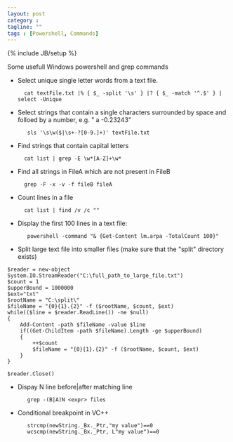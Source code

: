 ```yaml
---
layout: post
category : 
tagline: ""
tags : [Powershell, Commands]
---
```

{% include JB/setup %}

Some usefull Windows powershell and grep commands

* Select unique single letter words from a text file.

        cat textFile.txt |% { $_ -split '\s' } |? { $_ -match '^.$' } | select -Unique

* Select strings that contain a single characters surrounded by space and folloed by a number, e.g. " a -0.23243"

         sls '\s\w($|\s+-?[0-9.]+)' textFile.txt
         
* Find strings that contain capital letters

        cat list | grep -E \w*[A-Z]+\w*
        
* Find all strings in FileA which are not present in FileB

        grep -F -x -v -f fileB fileA
        
* Count lines in a file

        cat list | find /v /c ""
         
* Display the first 100 lines in a text file:

         powershell -command "& {Get-Content lm.arpa -TotalCount 100}"

* Split large text file into smaller files (make sure that the "split" directory exists)

```
$reader = new-object System.IO.StreamReader("C:\full_path_to_large_file.txt")
$count = 1
$upperBound = 1000000
$ext="txt"
$rootName = "C:\split\"
$fileName = "{0}{1}.{2}" -f ($rootName, $count, $ext)
while(($line = $reader.ReadLine()) -ne $null)
{
    Add-Content -path $fileName -value $line
    if((Get-ChildItem -path $fileName).Length -ge $upperBound)
    {
        ++$count
        $fileName = "{0}{1}.{2}" -f ($rootName, $count, $ext)
    }
}

$reader.Close()
```

* Dispay N line before|after matching line

         grep -(B|A)N <expr> files

* Conditional breakpoint in VC++

         strcmp(newString._Bx._Ptr,"my value")==0 
         wcscmp(newString._Bx._Ptr, L"my value")==0 
